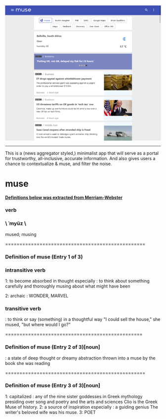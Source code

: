 <p align="center">
<a alt="thumbnail" href="#"><img src="/src/images/muse-desktop.png" ></a>
</p>
<hr>

This is a (news aggregator styled,) minimalist app that will serve as a portal for trustworthy, all-inclusive, accurate information. And also gives users a chance to contextualize & muse, and filter the noise. 

# muse 
**[Definitions below  was extracted from Merriam-Webster](https://www.merriam-webster.com/dictionary/muse)**
###  verb 

###  \ ˈmyüz  \
mused; musing  

=================================================

### Definition of muse (Entry 1 of 3)
### intransitive verb

1: to become absorbed in thought
especially : to think about something carefully and thoroughly
musing about what might have been

2: archaic : WONDER, MARVEL

### transitive verb
: to think or say (something) in a thoughtful way
 "I could sell the house," she mused, "but where would I go?"

================================================


### Definition of muse (Entry 2 of 3)[noun]

: a state of deep thought or dreamy abstraction
thrown into a muse by the book she was reading

=================================================
### Definition of muse (Entry 3 of 3)[noun]

1: capitalized : any of the nine sister goddesses in Greek mythology presiding over song and poetry and the arts and sciences
Clio is the Greek Muse of history.
2: a source of inspiration
especially : a guiding genius
The writer's beloved wife was his muse.
3: POET

